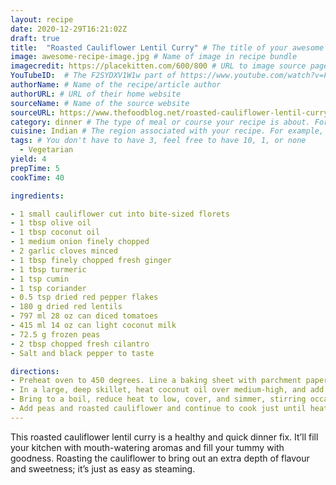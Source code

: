 ```yaml
---
layout: recipe
date: 2020-12-29T16:21:02Z
draft: true    
title:  "Roasted Cauliflower Lentil Curry" # The title of your awesome recipe
image: awesome-recipe-image.jpg # Name of image in recipe bundle
imagecredit: https://placekitten.com/600/800 # URL to image source page, website, or creator
YouTubeID:  # The F2SYDXV1W1w part of https://www.youtube.com/watch?v=F2SYDXV1W1w
authorName: # Name of the recipe/article author
authorURL: # URL of their home website
sourceName: # Name of the source website
sourceURL: https://www.thefoodblog.net/roasted-cauliflower-lentil-curry/
category: dinner # The type of meal or course your recipe is about. For example: "dinner", "entree", or "dessert".
cuisine: Indian # The region associated with your recipe. For example, "French", Mediterranean", or "American".
tags: # You don't have to have 3, feel free to have 10, 1, or none
  - Vegetarian
yield: 4
prepTime: 5
cookTime: 40

ingredients:

- 1 small cauliflower cut into bite-sized florets
- 1 tbsp olive oil
- 1 tbsp coconut oil
- 1 medium onion finely chopped
- 2 garlic cloves minced
- 1 tbsp finely chopped fresh ginger
- 1 tbsp turmeric
- 1 tsp cumin
- 1 tsp coriander
- 0.5 tsp dried red pepper flakes
- 180 g dried red lentils
- 797 ml 28 oz can diced tomatoes
- 415 ml 14 oz can light coconut milk
- 72.5 g frozen peas
- 2 tbsp chopped fresh cilantro
- Salt and black pepper to taste

directions:
- Preheat oven to 450 degrees. Line a baking sheet with parchment paper. On the parchment, toss cauliflower florets with olive oil until all lightly coated, and spread in a single layer. Roast for 15 minutes until golden and tender. Set aside.
- In a large, deep skillet, heat coconut oil over medium-high, and add onion, garlic and ginger. Cook, stirring for about 5 minutes until onion is translucent. Add lentils and turmeric, cumin, coriander, and red pepper flakes. Stir to coat, then add tomatoes, and coconut milk.
- Bring to a boil, reduce heat to low, cover, and simmer, stirring occasionally, 20 - 25 minutes, or until liquid is absorbed and lentils are tender but not mushy.
- Add peas and roasted cauliflower and continue to cook just until heated through. Season with salt and pepper. Remove from heat and garnish with cilantro. Serve with basmati rice and/or naan bread, and Greek yogurt.
---
```


This roasted cauliflower lentil curry is a healthy and quick dinner fix. It’ll fill your kitchen with mouth-watering aromas and fill your tummy with goodness. Roasting the cauliflower to bring out an extra depth of flavour and sweetness; it’s just as easy as steaming.